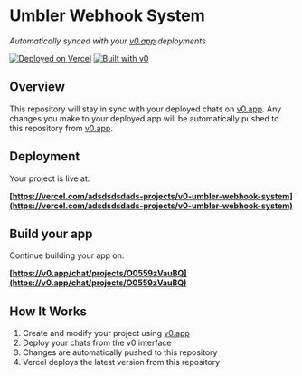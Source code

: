 # Umbler Webhook System

*Automatically synced with your [v0.app](https://v0.app) deployments*

[![Deployed on Vercel](https://img.shields.io/badge/Deployed%20on-Vercel-black?style=for-the-badge&logo=vercel)](https://vercel.com/adsdsdsdads-projects/v0-umbler-webhook-system)
[![Built with v0](https://img.shields.io/badge/Built%20with-v0.app-black?style=for-the-badge)](https://v0.app/chat/projects/O0559zVauBQ)

## Overview

This repository will stay in sync with your deployed chats on [v0.app](https://v0.app).
Any changes you make to your deployed app will be automatically pushed to this repository from [v0.app](https://v0.app).

## Deployment

Your project is live at:

**[https://vercel.com/adsdsdsdads-projects/v0-umbler-webhook-system](https://vercel.com/adsdsdsdads-projects/v0-umbler-webhook-system)**

## Build your app

Continue building your app on:

**[https://v0.app/chat/projects/O0559zVauBQ](https://v0.app/chat/projects/O0559zVauBQ)**

## How It Works

1. Create and modify your project using [v0.app](https://v0.app)
2. Deploy your chats from the v0 interface
3. Changes are automatically pushed to this repository
4. Vercel deploys the latest version from this repository
